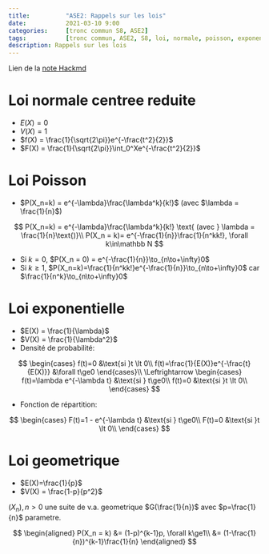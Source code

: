 ```yaml
---
title:          "ASE2: Rappels sur les lois"
date:           2021-03-10 9:00
categories:     [tronc commun S8, ASE2]
tags:           [tronc commun, ASE2, S8, loi, normale, poisson, exponentielle, geometrique]
description: Rappels sur les lois
---
```

Lien de la [note Hackmd](https://hackmd.io/@lemasymasa/SJ7bOb8mO)

# Loi normale centree reduite
- $E(X) = 0$
- $V(X) = 1$
- $f(X) = \frac{1}{\sqrt{2\pi}}e^{-\frac{t^2}{2}}$
- $F(X) = \frac{1}{\sqrt{2\pi}}\int_0^Xe^{-\frac{t^2}{2}}$

# Loi Poisson
- $P(X_n=k) = e^{-\lambda}\frac{\lambda^k}{k!}$ (avec $\lambda = \frac{1}{n}$)

$$
P(X_n=k) = e^{-\lambda}\frac{\lambda^k}{k!} \text{ (avec } \lambda = \frac{1}{n}\text{)}\\
P(X_n = k)= e^{-\frac{1}{n}}\frac{1}{n^kk!}, \forall k\in\mathbb N
$$

- Si $k=0$, $P(X_n = 0) = e^{-\frac{1}{n}}\to_{n\to+\infty}0$
- Si $k\ge1$, $P(X_n=k)=\frac{1}{n^kk!}e^{-\frac{1}{n}}\to_{n\to+\infty}0$ car $\frac{1}{n^k}\to_{n\to+\infty}0$

# Loi exponentielle
- $E(X) = \frac{1}{\lambda}$
- $V(X) = \frac{1}{\lambda^2}$
- Densité de probabilité:


$$
\begin{cases}
    f(t)=0 &\text{si }t \lt 0\\
    f(t)=\frac{1}{E(X)}e^{-\frac{t}{E(X)}} &\forall t\ge0
\end{cases}\\
\Leftrightarrow 
\begin{cases}
    f(t)=\lambda e^{-\lambda t} &\text{si } t\ge0\\
    f(t)=0 &\text{si }t \lt 0\\
\end{cases}
$$

- Fonction de répartition:

$$
\begin{cases}
    F(t)=1 - e^{-\lambda t} &\text{si } t\ge0\\
    F(t)=0 &\text{si }t \lt 0\\
\end{cases}
$$

# Loi geometrique
- $E(X)=\frac{1}{p}$
- $V(X) = \frac{1-p}{p^2}$

$(X_n), n\gt0$ une suite de v.a. geometrique $G(\frac{1}{n})$ avec $p=\frac{1}{n}$ parametre.

$$
\begin{aligned}
P(X_n = k) &= (1-p)^{k-1}p, \forall k\ge1\\
&= (1-\frac{1}{n})^{k-1}\frac{1}{n}
\end{aligned}
$$